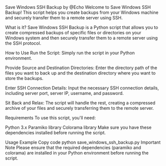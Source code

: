 Save Windows SSH Backup by @Echo
Welcome to Save Windows SSH Backup! This script helps you create backups from your Windows machine and securely transfer them to a remote server using SSH.

What is it?
Save Windows SSH Backup is a Python script that allows you to create compressed backups of specific files or directories on your Windows system and then securely transfer them to a remote server using the SSH protocol.

How to Use
Run the Script: Simply run the script in your Python environment.

Provide Source and Destination Directories: Enter the directory path of the files you want to back up and the destination directory where you want to store the backups.

Enter SSH Connection Details: Input the necessary SSH connection details, including server port, server IP, username, and password.

Sit Back and Relax: The script will handle the rest, creating a compressed archive of your files and securely transferring them to the remote server.

Requirements
To use this script, you'll need:

Python 3.x
Paramiko library
Colorama library
Make sure you have these dependencies installed before running the script.

Usage Example
Copy code
python save_windows_ssh_backup.py
Important Note
Please ensure that the required dependencies (paramiko and colorama) are installed in your Python environment before running the script.
